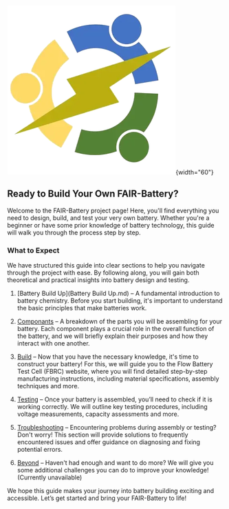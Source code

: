 ![](images/clipboard-2323808813.png){width="60"}

## Ready to Build Your Own FAIR-Battery?

Welcome to the FAIR-Battery project page! Here, you'll find everything you need to design, build, and test your very own battery. Whether you're a beginner or have some prior knowledge of battery technology, this guide will walk you through the process step by step.

### What to Expect

We have structured this guide into clear sections to help you navigate through the project with ease. By following along, you will gain both theoretical and practical insights into battery design and testing.

1.  [Battery Build Up](Battery Build Up.md) – A fundamental introduction to battery chemistry. Before you start building, it's important to understand the basic principles that make batteries work.

2.  [Componants](Componants.md)  – A breakdown of the parts you will be assembling for your battery. Each component plays a crucial role in the overall function of the battery, and we will briefly explain their purposes and how they interact with one another.

3.  [Build](FBRC_project.md) – Now that you have the necessary knowledge, it's time to construct your battery! For this, we will guide you to the Flow Battery Test Cell (FBRC) website, where you will find detailed step-by-step manufacturing instructions, including material specifications, assembly techniques and more.

4.  [Testing](Testing.md) – Once your battery is assembled, you’ll need to check if it is working correctly. We will outline key testing procedures, including voltage measurements, capacity assessments and more.

5.  [Troubleshooting](troubleshooting.md) – Encountering problems during assembly or testing? Don't worry! This section will provide solutions to frequently encountered issues and offer guidance on diagnosing and fixing potential errors.

6.  [Beyond]() – Haven't had enough and want to do more? We will give you some additional challenges you can do to improve your knowledge! (Currently unavailable)



We hope this guide makes your journey into battery building exciting and accessible. Let’s get started and bring your FAIR-Battery to life!
